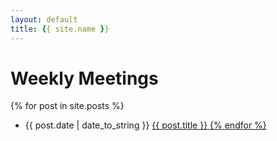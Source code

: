 ```yaml
---
layout: default
title: {{ site.name }}
---
```

# Weekly Meetings
{% for post in site.posts %}
* {{ post.date | date_to_string }} <a href="{{ site.baseurl }}{{ post.url }}">{{ post.title }}
{% endfor %}
